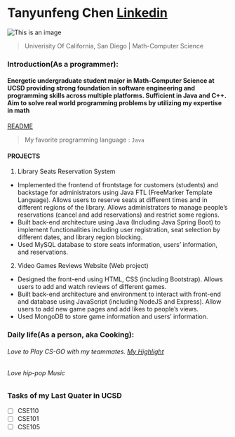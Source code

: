 # Tanyunfeng Chen [Linkedin](https://www.linkedin.com/in/tanyunfeng-chen-50a833209)
![This is an image](https://media-exp1.licdn.com/dms/image/C5603AQH57Y6ElMeFJw/profile-displayphoto-shrink_200_200/0/1632798723006?e=1638403200&v=beta&t=qPHoZYwCmzpiNzb4LrGfYGSYvJcYnYhGOuLcLvUz5bE)
> Univerisity Of California, San Diego | Math-Computer Science

### Introduction(As a programmer):
#### Energetic undergraduate student major in Math-Computer Science at UCSD providing strong foundation in software engineering and programming skills across multiple platforms. Sufficient in Java and C++. Aim to solve real world programming problems by utilizing my expertise in math
[README](./README.md)
> My favorite programming language : `Java`

#### PROJECTS
1. Library Seats Reservation System
- Implemented the frontend of frontstage for customers (students) and backstage for administrators using Java FTL (FreeMarker Template Language). Allows users to reserve seats at different times and in different regions of the library. Allows administrators to manage people’s reservations (cancel and add reservations) and restrict some regions.
- Built back-end architecture using Java (Including Java Spring Boot) to implement functionalities including user registration, seat selection by different dates, and library region blocking.
- Used MySQL database to store seats information, users’ information, and reservations.
2. Video Games Reviews Website (Web project)
- Designed the front-end using HTML, CSS (including Bootstrap). Allows users to add and watch reviews of different games.
- Built back-end architecture and environment to interact with front-end and database using JavaScript (including NodeJS and Express). Allow users to add new game pages and add likes to people’s views.
- Used MongoDB to store game information and users’ information.

### Daily life(As a person, aka Cooking):
###### Love to Play CS-GO with my teammates. [My Highlight](https://www.faceit.com/zh/players/C0okingC/videos?id=449b8fbd-b893-427d-b735-855d04b0e047)
###### Love hip-pop Music

### Tasks of my Last Quater in UCSD
- [ ] CSE110
- [ ] CSE101
- [ ] CSE105
